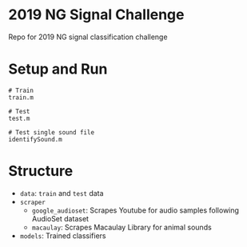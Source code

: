 # 2019 NG Signal Challenge

Repo for 2019 NG signal classification challenge

# Setup and Run
    # Train
	train.m
	
	# Test
	test.m
	
	# Test single sound file
	identifySound.m

# Structure
  - `data`: `train` and `test` data
  - `scraper`
    - `google_audioset`: Scrapes Youtube for audio samples following AudioSet dataset
    - `macaulay`: Scrapes Macaulay Library for animal sounds
  - `models`: Trained classifiers